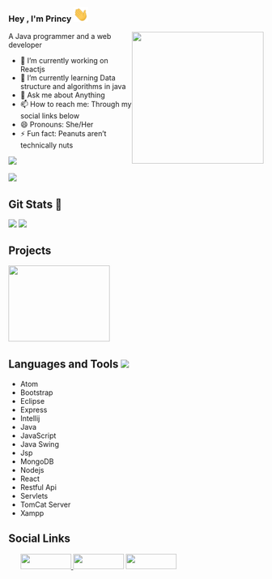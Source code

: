 ### Hey , I'm Princy <img src="https://raw.githubusercontent.com/ABSphreak/ABSphreak/master/gifs/Hi.gif" width="30px">
<a href="https://github.com/Princy-Gupta"><img align="right" width="260" height="260" src="https://i.pinimg.com/474x/38/22/55/38225544a586d1d67bce1c65d9232a69.jpg"></a>
A Java programmer and a web developer
- 🔭 I’m currently working on Reactjs
- 🌱 I’m currently learning Data structure and algorithms in java
- 💬 Ask me about Anything
- 📫 How to reach me: Through my social links below
- 😄 Pronouns: She/Her
- ⚡ Fun fact: Peanuts aren’t technically nuts



![](https://komarev.com/ghpvc/?username=abhishek5324&color=ff69b4)

<img src="https://media.giphy.com/media/SXxI9NlwvYiY3bRsck/giphy.gif" height="300px" widhth="250px"/>

## Git Stats 🤞
<img src="https://github-readme-stats-gilt-two.vercel.app/api?username=Princy-Gupta&show_icons=true&theme=radical"> <img src="https://github-readme-stats-gilt-two.vercel.app/api/top-langs?username=Princy-Gupta&show_icons=true&theme=radical"> 
<!-- <img src="https://media.giphy.com/media/LmNwrBhejkK9EFP504/giphy.gif" width="150px" height="150px"> -->

## Projects
<a href="https://github.com/Princy-Gupta?tab=repositories" > <img src="https://media.giphy.com/media/H62Q7V3uquoeIIRRXf/giphy.gif" width="200px" height="150px"></a>

## Languages and Tools <img src="https://camo.githubusercontent.com/40dff491d4e8123af55298ef908faedb66c463e5/68747470733a2f2f6d656469612e67697068792e636f6d2f6d656469612f57556c706c634d704f43456d5447427442572f67697068792e676966" width="39px">
<ul>
    <li>Atom</li>
    <li>Bootstrap</li>
    <li>Eclipse</li>
    <li>Express</li>
    <li>Intellij</li>
    <li>Java</li>
    <li>JavaScript</li>
    <li>Java Swing</li>
    <li>Jsp</li>
    <li>MongoDB</li>
    <li>Nodejs</li>
    <li>React</li>
    <li>Restful Api</li>
    <li>Servlets</li>
    <li>TomCat Server</li>
    <li>Xampp</li>
    
    
</ul>

## Social Links

<ul style="list-style:none:">
    <a href="mailto:princy1894.cse18@chitkara.edu.in"> <img src="https://img.shields.io/badge/Gmail-D14836?style=for-the-badge&logo=gmail&logoColor=white" width="100px" height="30px"> </a><a href="https://www.linkedin.com/in/princy-gupta-5b470a185/"><img src="https://img.shields.io/badge/LinkedIn-0077B5?style=for-the-badge&logo=linkedin&logoColor=white" width="100px" height="30px"></a> <a href="https://github.com/Princy-Gupta"> <img src="https://img.shields.io/badge/GitHub-100000?style=for-the-badge&logo=github&logoColor=white" width="100px" height="30px"></a> </ul>





























<!--
**Princy-Gupta/Princy-Gupta** is a ✨ _special_ ✨ repository because its `README.md` (this file) appears on your GitHub profile.

Here are some ideas to get you started:

- 🔭 I’m currently working on ...
- 🌱 I’m currently learning ...
- 👯 I’m looking to collaborate on ...
- 🤔 I’m looking for help with ...
- 💬 Ask me about ...
- 📫 How to reach me: ...
- 😄 Pronouns: ...
- ⚡ Fun fact: ...
-->
